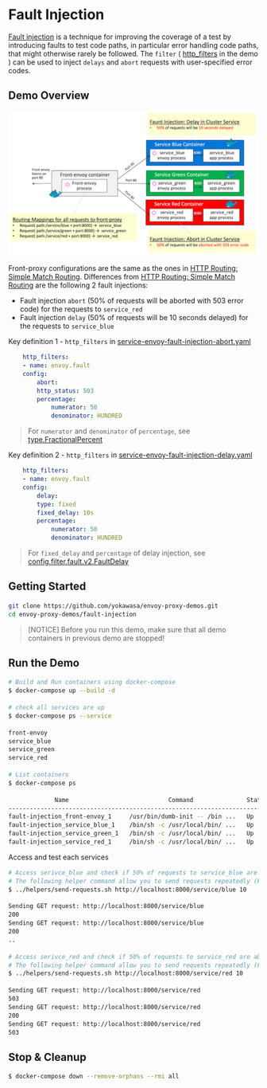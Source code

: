 # Fault Injection

[Fault injection](https://www.envoyproxy.io/docs/envoy/latest/configuration/http_filters/fault_filter) is a technique for improving the coverage of a test by introducing faults to test code paths, in particular error handling code paths, that might otherwise rarely be followed. The `filter` ( [http_filters](https://www.envoyproxy.io/docs/envoy/latest/configuration/http_filters/http_filters) in the demo ) can be used to inject `delays` and `abort` requests with user-specified error codes.

## Demo Overview

![](../assets/demo-fault-injection.png)

Front-proxy configurations are the same as the ones in [HTTP Routing: Simple Match Routing](../httproute-simple-match). Differences from [HTTP Routing: Simple Match Routing](../httproute-simple-match) are the following 2 fault injections:
- Fault injection `abort` (50% of requests will be aborted with 503 error code) for the requests to `service_red`
- Fault injection `delay` (50% of requests will be 10 seconds delayed) for the requests to `service_blue`

Key definition 1 - `http_filters` in [service-envoy-fault-injection-abort.yaml](service-envoy-fault-injection-abort.yaml)
```yaml
    http_filters:
    - name: envoy.fault
    config:
        abort:
        http_status: 503
        percentage:
            numerator: 50
            denominator: HUNDRED
```
> For `numerator` and `denominator` of `percentage`, see [type.FractionalPercent](https://www.envoyproxy.io/docs/envoy/latest/api-v2/type/percent.proto#envoy-api-msg-type-fractionalpercent)

Key definition 2 - `http_filters` in [service-envoy-fault-injection-delay.yaml](service-envoy-fault-injection-delay.yaml)
```yaml
    http_filters:
    - name: envoy.fault
    config:
        delay:
        type: fixed
        fixed_delay: 10s
        percentage:
            numerator: 50
            denominator: HUNDRED
```
> For `fixed_delay` and `percentage` of delay injection, see [config.filter.fault.v2.FaultDelay](https://www.envoyproxy.io/docs/envoy/latest/api-v2/config/filter/fault/v2/fault.proto#envoy-api-msg-config-filter-fault-v2-faultdelay)

## Getting Started
```sh
git clone https://github.com/yokawasa/envoy-proxy-demos.git
cd envoy-proxy-demos/fault-injection
```
> [NOTICE] Before you run this demo, make sure that all demo containers in previous demo are stopped!

## Run the Demo
```sh
# Build and Run containers using docker-compose
$ docker-compose up --build -d

# check all services are up
$ docker-compose ps --service

front-envoy
service_blue
service_green
service_red

# List containers
$ docker-compose ps

             Name                            Command               State                            Ports
----------------------------------------------------------------------------------------------------------------------------------
fault-injection_front-envoy_1     /usr/bin/dumb-init -- /bin ...   Up      10000/tcp, 0.0.0.0:8000->80/tcp, 0.0.0.0:8001->8001/tcp
fault-injection_service_blue_1    /bin/sh -c /usr/local/bin/ ...   Up      10000/tcp, 80/tcp
fault-injection_service_green_1   /bin/sh -c /usr/local/bin/ ...   Up      10000/tcp, 80/tcp
fault-injection_service_red_1     /bin/sh -c /usr/local/bin/ ...   Up      10000/tcp, 80/tcp
```

Access and test each services
```sh
# Access serivce_blue and check if 50% of requests to service_blue are 10 seconds delayed  
# The following helper command allow you to send requests repeatedly (For example, send 10 requests to http://localhost:8000/service/blue)
$ ../helpers/send-requests.sh http://localhost:8000/service/blue 10

Sending GET request: http://localhost:8000/service/blue
200
Sending GET request: http://localhost:8000/service/blue
200
..

# Access serivce_red and check if 50% of requests to service_red are aborted with 503 HTTP status code  
# The following helper command allow you to send requests repeatedly (For example, send 10 requests to http://localhost:8000/service/red)
$ ../helpers/send-requests.sh http://localhost:8000/service/red 10

Sending GET request: http://localhost:8000/service/red
503
Sending GET request: http://localhost:8000/service/red
200
Sending GET request: http://localhost:8000/service/red
503
```

## Stop & Cleanup
```sh
$ docker-compose down --remove-orphans --rmi all
```
